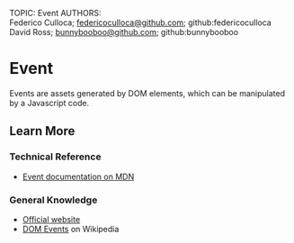 TOPIC: Event
AUTHORS: Federico Culloca; federicoculloca@github.com; github:federicoculloca
         David Ross; bunnybooboo@github.com; github:bunnybooboo

# Event

Events are assets generated by DOM elements, which can be manipulated by a Javascript code.

## Learn More

### Technical Reference

- [Event documentation on MDN](https://developer.mozilla.org/en-US/docs/Web/API/Event)

### General Knowledge

- [Official website](https://www.w3.org/TR/DOM-Level-2-Events/events.html)
- [DOM Events](https://en.wikipedia.org/wiki/DOM%20Events) on Wikipedia
